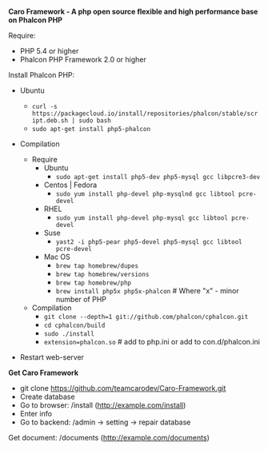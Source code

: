 **Caro Framework - A php open source flexible and high performance base on Phalcon PHP**

Require:
- PHP 5.4 or higher
- Phalcon PHP Framework 2.0 or higher

Install Phalcon PHP:
- Ubuntu
    - `curl -s https://packagecloud.io/install/repositories/phalcon/stable/script.deb.sh | sudo bash`
    - `sudo apt-get install php5-phalcon`
    
- Compilation 
    - Require
        - Ubuntu
            - `sudo apt-get install php5-dev php5-mysql gcc libpcre3-dev`
        - Centos | Fedora
            - `sudo yum install php-devel php-mysqlnd gcc libtool pcre-devel`
        - RHEL
            - `sudo yum install php-devel php-mysql gcc libtool pcre-devel`
        - Suse
            - `yast2 -i php5-pear php5-devel php5-mysql gcc libtool pcre-devel`
        - Mac OS
            - `brew tap homebrew/dupes`
            - `brew tap homebrew/versions`
            - `brew tap homebrew/php`
            - `brew install php5x php5x-phalcon` # Where "x" - minor number of PHP
    - Compilation
        - `git clone --depth=1 git://github.com/phalcon/cphalcon.git`
        - `cd cphalcon/build`
        - `sudo ./install`
        - `extension=phalcon.so` # add to php.ini or add to con.d/phalcon.ini
- Restart web-server

**Get Caro Framework**
- git clone https://github.com/teamcarodev/Caro-Framework.git
- Create database
- Go to browser: /install (http://example.com/install)
- Enter info
- Go to backend: /admin -> setting -> repair database

Get document: /documents (http://example.com/documents)